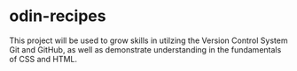 # odin-recipes

This project will be used to grow skills in utilzing the Version Control System Git and GitHub, 
as well as demonstrate understanding in the fundamentals of CSS and HTML.